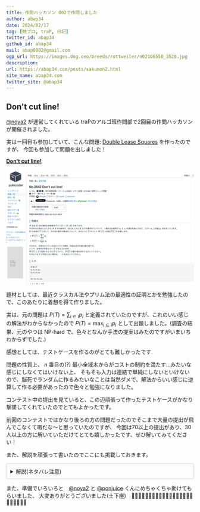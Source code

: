 ```yaml
---
title: 作問ハッカソン 002で作問しました 
author: abap34
date: 2024/02/17
tag: [競プロ, traP, 日記]
twitter_id: abap34
github_id: abap34
mail: abap0002@gmail.com
ogp_url: https://images.dog.ceo/breeds/rottweiler/n02106550_3528.jpg
description: 
url: https://abap34.com/posts/sakumon2.html
site_name: abap34.com
twitter_site: @abap34
---
```


## Don't cut line!


[@noya2](https://twitter.com/noya2ruler) が運営してくれている traPのアルゴ班作問部で2回目の作問ハッカソンが開催されました。


実は一回目も参加していて、こんな問題: [Double Lease Squares](https://yukicoder.me/problems/no/2438) を作ったのですが、
今回も参加して問題を出しました！ 

**[Don't cut line!](https://yukicoder.me/problems/10681)**  

![](sakumon2/image.png)


題材としては、最近クラスカル法やプリム法の最適性の証明とかを勉強したので、このあたりに着想を得て作りました。

実は、元の問題は $P(T) = \sum_{i \in I}p_i$ と定義されていたのですが、これのいい感じの解法がわからなかったので
$P(T) = \max_{i \in I} p_i$ として出題しました。(調査の結果、元のやつは NP-hard で、色々となんか手法の提案はみたのですがいまいちわからずでした.)



感想としては、テストケースを作るのがとても難しかったです.

問題の性質上、 $n$ 番目の(?) 最小全域木からがコストの制約を満たす...みたいな感じにしなくてはいけない上、
そもそも入力は連結で単純にしないといけないので、脳死でランダムに作るみたいなことは当然ダメで、解法からいい感じに逆算して作る必要があったので色々と勉強になりました。

コンテスト中の提出を見ていると、この辺頑張って作ったテストケースがかなり撃墜してくれていたのでとてもよかったです。


前回のコンテストではかなり後ろの方の問題だったのでそこまで大量の提出が飛んでこなくて暇だな〜と思っていたのですが、
今回は70以上の提出があり、30人以上の方に解いていただけてとても嬉しかったです、ぜひ解いてみてください！

また、解説を頑張って書いたのでここにも掲載しておきます。


<details style="border: 1px solid #ccc; border-radius: 4px; padding: 10px;">
<summary>解説(ネタバレ注意)</summary>

$P(T)$ は、$T$ に含まれる最も $p_e$ の大きい辺の $p_e$ のみによって決まります。

そのため、 条件を満たすように$P(T)$ を最大化するには、なるべく大きい $p_e$ を持つ辺を一つ採用し、あとはコストが最も小さくなるような全域木を作れば良いです。

つまり、

<ol>
    <li>利益の大きい順に辺を選び、これを含むようなコストの最も小さい全域木 $T'$ を求める　</li>
        <ul>
            <li>
                $W(T') \leq C$ なら選んだ辺の利益を出力して終了
            </li>
            <li>
                満たさないなら次に大きい辺を選ぶ
            </li>
        </ul>
    <li>
        最後まで満たさなかったら $-1$ を出力して終了
    </li>
</ol>

という方法で今回の問題を解くことができます。

これを行う最も素直な方法は、辺を一つ選んだのちに、その辺が結ぶ二つの頂点をまとめて新しく得たグラフの最小全域木を得て、条件を満たすか確認することです。

しかし、最小全域木を作る際には $N-2$ 本の辺を選ぶ必要があるので、 毎回 $\Omega(N)$ の計算量がかかってしまいます。

そして、あらかじめ選ぶ辺の候補は $K$ 本あるので、今回の制約でこのアルゴリズムを時間内に実行することは難しいです。

そこで、これを高速化することを考えます。


実は、毎回最小全域木を求め直すのではなく、与えられたグラフ $G$ に対する最小全域木をあらかじめ求めておくと、

ある辺が含まれるような全域木の最小コストを高速に求めることができます。



$G$ の最小全域木 $T = (V, E)$ をあらかじめ求めたとします。

これに操作を加えることで、辺 $e \notin E$ が含まれるような全域木のうち最もコストが小さくなるようなものを得たいです。

まず、$e$ を $T$ に加えると、 $T$ にあらたに閉路がただひとつできます。

したがって、この閉路の辺をどれかひとつ削除すれば全域木となります。

そしてこのとき、この閉路の辺のうち $e$ 以外で最もコストの大きい辺を削除することで $e$ を含む最もコストの小さい全域木を得ることができます。

これは、あらかじめ $e$ を採用した状態でクラスカル法を適用することを考えればわかります。

この閉路を構成する辺のうち、最後に選ばれる辺である最もコストの大きい辺を追加すると、 $e$ がすでにあることから閉路ができるため、採用されなくなるためです。



したがって、 $e$ が含まれる最もコストの小さい全域木は、


木 $T$ があったとき、


<strong>「 $T$ に 辺 $e$ を追加したとき、できる閉路の辺のうち $e$ 以外で最もコストが高いものはいくつか？」</strong>


というクエリに高速で答えられるようになれば、高速に求まることになります。

ここからは、これについて考えます。


<h3>削除する辺の高速な求め方</h3>

ここで、できる閉路は、 $u, v$ の最小共通祖先を $r$ としたときに

「$u$ から $r$ を繋ぐ経路と $v$ から $r$ を繋ぐ経路という二つの経路が合わさったものである」ということに注目します。

すると、$u, v$ を繋いだことでできる閉路の辺のコストの最大値は、

「$u$ から $r$ への経路の最大値」 と 「$v$ から $r$ への経路の最大値」 の大きい方になります。


つまり、先ほどのクエリは
「$T$ の $u, v$ の最小共通祖先までの経路上のうち最もコストが高いものはいくつか？」

と言い換えられ、これにはダブリングと呼ばれるテクニックを用いると高速に答えることができます。




ダブリングを用いると、頂点数 $V$ の木の二つの頂点 $u, v$ の最小共通祖先は $O(\log V)$ で求めることができます。



さらに、これを求める際に、各頂点からの親への遷移の情報と共に、親への遷移の経路上の辺のコストの最大値を管理することで、



$u, v$ それぞれからの最小共通祖先への経路上の最大コストを同時に求められます。


したがって、この方法で $O(\log N)$ の時間計算量で目的の辺を特定することができます。


<h3>最終的なアルゴリズム</h3>

ここまでの議論から、最初に登場した

<ol>
    <li>利益の大きい順に辺を選び、これを含むようなコストの最も小さい全域木 $T'$ を求める　</li>
        <ul>
            <li>
                $W(T') \leq C$ なら選んだ辺の利益を出力して終了
            </li>
            <li>
                満たさないなら次に大きい辺を選ぶ
            </li>
        </ul>
    <li>
        最後まで満たさなかったら $-1$ を出力して終了
    </li>
</ol>

という方法は、

クラスカル法などで、$O(K \log K  + K \alpha(N))$ の時間計算量であらかじめ $G$ の最小全域木 $T$ を求めておくことで、


1.  の時間計算量が 毎回 $O (\log N)$となり、

試す辺の数は高々 $K$ 本なので、全体としては $O(K \log K + K \log N)$ の時間計算量となります。

今回の問題では、このアルゴリズムを時間制限に十分間に合うように動作させることが可能です。

</details>

 
また、準備でいろいろと　[@noya2](https://twitter.com/noya2ruler) と [@ponjuice](https://twitter.com/PonponJuice0) くんにめちゃくちゃ助けてもらいました、
大変ありがとうございました(土下座)　🙇‍♂️🙇‍♂️🙇‍♂️🙇‍♂️🙇‍♂️🙇‍♂️🙇‍♂️🙇‍♂️🙇‍♂️🙇‍♂️🙇‍♂️🙇‍♂️ 
